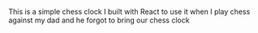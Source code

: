 This is a simple chess clock I built with React to use it when I play chess against my dad and he forgot to bring our chess clock
